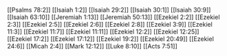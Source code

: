 [[Psalms 78:2]]
[[Isaiah 1:2]]
[[Isaiah 29:2]]
[[Isaiah 30:1]]
[[Isaiah 30:9]]
[[Isaiah 63:10]]
[[Jeremiah 1:13]]
[[Jeremiah 50:13]]
[[Ezekiel 2:2]]
[[Ezekiel 2:3]]
[[Ezekiel 2:5]]
[[Ezekiel 2:6]]
[[Ezekiel 2:8]]
[[Ezekiel 3:9]]
[[Ezekiel 11:3]]
[[Ezekiel 11:7]]
[[Ezekiel 11:11]]
[[Ezekiel 12:2]]
[[Ezekiel 12:25]]
[[Ezekiel 17:2]]
[[Ezekiel 17:12]]
[[Ezekiel 19:2]]
[[Ezekiel 20:49]]
[[Ezekiel 24:6]]
[[Micah 2:4]]
[[Mark 12:12]]
[[Luke 8:10]]
[[Acts 7:51]]

